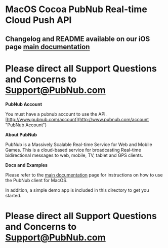 MacOS Cocoa PubNub Real-time Cloud Push API
===============================================

## Changelog and README available on our iOS page [main documentation](../iOS)

# Please direct all Support Questions and Concerns to Support@PubNub.com

**PubNub Account**

You must have a pubnub account to use the API.
[http://www.pubnub.com/account](http://www.pubnub.com/account "PubNub Account")

**About PubNub**

PubNub is a Massively Scalable Real-time Service for Web and Mobile Games.
This is a cloud-based service for broadcasting Real-time bidirectional
messages to web, mobile, TV, tablet and GPS clients.

**Docs and Examples**

Please refer to the [main documentation](../iOS) page for instructions on how to use the PubNub client for MacOS.

In addition, a simple demo app is included in this directory to get you started.

# Please direct all Support Questions and Concerns to Support@PubNub.com
